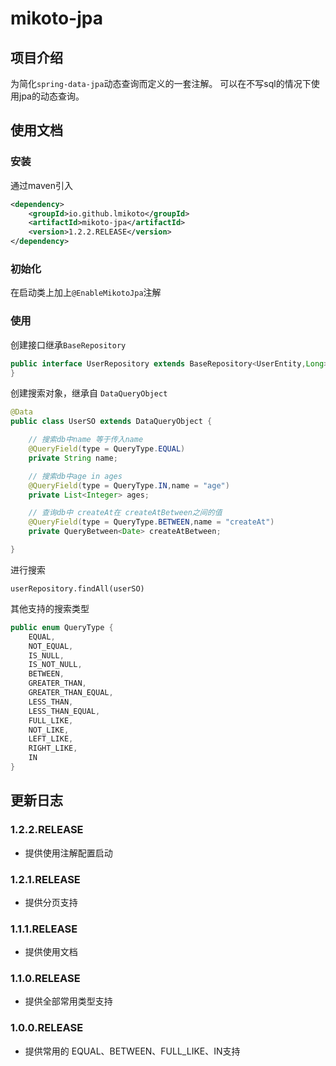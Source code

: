 # mikoto-jpa

## 项目介绍
为简化`spring-data-jpa`动态查询而定义的一套注解。
可以在不写sql的情况下使用jpa的动态查询。
## 使用文档
### 安装
通过maven引入
```xml
<dependency>
    <groupId>io.github.lmikoto</groupId>
    <artifactId>mikoto-jpa</artifactId>
    <version>1.2.2.RELEASE</version>
</dependency>
```
### 初始化
在启动类上加上`@EnableMikotoJpa`注解
### 使用
创建接口继承`BaseRepository`
```java
public interface UserRepository extends BaseRepository<UserEntity,Long> {
}
```
创建搜索对象，继承自 `DataQueryObject`
```java
@Data
public class UserSO extends DataQueryObject {

    // 搜索db中name 等于传入name
    @QueryField(type = QueryType.EQUAL)
    private String name;

    // 搜索db中age in ages
    @QueryField(type = QueryType.IN,name = "age")
    private List<Integer> ages;

    // 查询db中 createAt在 createAtBetween之间的值
    @QueryField(type = QueryType.BETWEEN,name = "createAt")
    private QueryBetween<Date> createAtBetween;

}
```
进行搜索
```
userRepository.findAll(userSO)
```
其他支持的搜索类型
```java
public enum QueryType {
    EQUAL,
    NOT_EQUAL,
    IS_NULL,
    IS_NOT_NULL,
    BETWEEN,
    GREATER_THAN,
    GREATER_THAN_EQUAL,
    LESS_THAN,
    LESS_THAN_EQUAL,
    FULL_LIKE,
    NOT_LIKE,
    LEFT_LIKE,
    RIGHT_LIKE,
    IN
}
```

## 更新日志
### 1.2.2.RELEASE
- 提供使用注解配置启动
### 1.2.1.RELEASE
- 提供分页支持
### 1.1.1.RELEASE
- 提供使用文档
### 1.1.0.RELEASE
- 提供全部常用类型支持
### 1.0.0.RELEASE
- 提供常用的 EQUAL、BETWEEN、FULL_LIKE、IN支持

